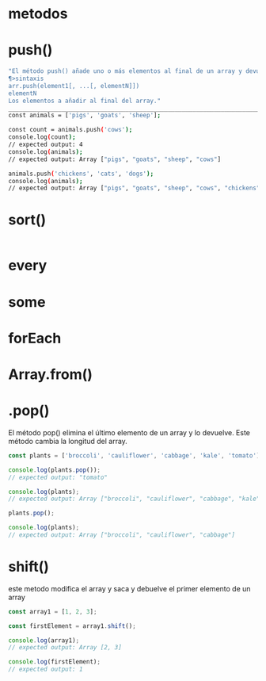 # metodos
# push()
```bash
"El método push() añade uno o más elementos al final de un array y devuelve la nueva longitud del array.
¶>sintaxis
arr.push(element1[, ...[, elementN]])
elementN
Los elementos a añadir al final del array."
________________________________________________________________________________________________________
const animals = ['pigs', 'goats', 'sheep'];

const count = animals.push('cows');
console.log(count);
// expected output: 4
console.log(animals);
// expected output: Array ["pigs", "goats", "sheep", "cows"]

animals.push('chickens', 'cats', 'dogs');
console.log(animals);
// expected output: Array ["pigs", "goats", "sheep", "cows", "chickens", "cats", "dogs"]

```
# sort()
```bash

```
# every
# some
# forEach
# Array.from()
# .pop()
El método pop() elimina el último elemento de un array y lo devuelve. Este método cambia la longitud del array.
```javascript
const plants = ['broccoli', 'cauliflower', 'cabbage', 'kale', 'tomato'];

console.log(plants.pop());
// expected output: "tomato"

console.log(plants);
// expected output: Array ["broccoli", "cauliflower", "cabbage", "kale"]

plants.pop();

console.log(plants);
// expected output: Array ["broccoli", "cauliflower", "cabbage"]
```
# shift() 
este metodo modifica el array y saca y debuelve el primer elemento de un array
```javascript
const array1 = [1, 2, 3];

const firstElement = array1.shift();

console.log(array1);
// expected output: Array [2, 3]

console.log(firstElement);
// expected output: 1
```
